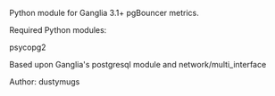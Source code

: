 Python module for Ganglia 3.1+
pgBouncer metrics.

Required Python modules:

  psycopg2

Based upon Ganglia's postgresql module and network/multi_interface

Author: dustymugs
